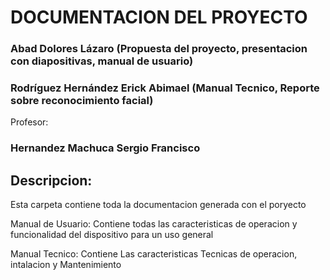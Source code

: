 # DOCUMENTACION DEL PROYECTO

### Abad Dolores Lázaro  (Propuesta del proyecto, presentacion con diapositivas, manual de usuario)
### Rodríguez Hernández Erick Abimael (Manual Tecnico, Reporte sobre reconocimiento facial)

Profesor:
### Hernandez Machuca Sergio Francisco 

## Descripcion:
Esta carpeta contiene toda la documentacion generada  con el poryecto

 Manual de Usuario: 
Contiene todas las caracteristicas de operacion y funcionalidad del dispositivo para un uso general

 Manual Tecnico:
Contiene Las caracteristicas Tecnicas de operacion, intalacion y Mantenimiento

